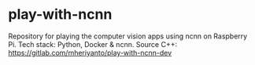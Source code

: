 # play-with-ncnn
Repository for playing the computer vision apps using ncnn on Raspberry Pi. Tech stack: Python, Docker &amp; ncnn. Source C++: https://gitlab.com/mheriyanto/play-with-ncnn-dev 
